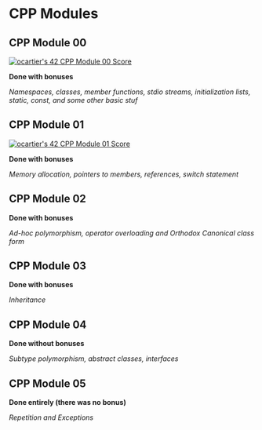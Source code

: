 # CPP Modules

## CPP Module 00
[![ocartier's 42 CPP Module 00 Score](https://badge42.vercel.app/api/v2/cl3a1t3z6003009laxullvdys/project/2588695)](https://github.com/JaeSeoKim/badge42) 

**Done with bonuses**

*Namespaces, classes, member functions, stdio streams,
initialization lists, static, const, and some other basic
stuf*

## CPP Module 01
[![ocartier's 42 CPP Module 01 Score](https://badge42.vercel.app/api/v2/cl3a1t3z6003009laxullvdys/project/2593608)](https://github.com/JaeSeoKim/badge42)

**Done with bonuses**

*Memory allocation, pointers to members,
references, switch statement*

## CPP Module 02

**Done with bonuses**

*Ad-hoc polymorphism, operator overloading
and Orthodox Canonical class form*

## CPP Module 03

**Done with bonuses**

*Inheritance*

## CPP Module 04

**Done without bonuses**

*Subtype polymorphism, abstract classes, interfaces*

## CPP Module 05

**Done entirely (there was no bonus)**

*Repetition and Exceptions*
